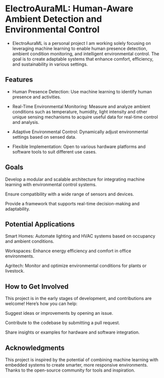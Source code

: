 # ElectroAuraML: Human-Aware Ambient Detection and Environmental Control

- ElectroAuraML is a personal project I am working solely focusing on leveraging machine learning to enable human presence detection, ambient condition monitoring, and intelligent environmental control. The goal is to create adaptable systems that enhance comfort, efficiency, and sustainability in various settings.

## Features

- Human Presence Detection: Use machine learning to identify human presence and activities.

- Real-Time Environmental Monitoring: Measure and analyze ambient conditions such as temperature, humidity, light intensity and other unique sensing mechanisms to acquire useful data for real-time control and analysis.

- Adaptive Environmental Control: Dynamically adjust environmental settings based on sensed data.

- Flexible Implementation: Open to various hardware platforms and software tools to suit different use cases.

## Goals

Develop a modular and scalable architecture for integrating machine learning with environmental control systems.

Ensure compatibility with a wide range of sensors and devices.

Provide a framework that supports real-time decision-making and adaptability.

## Potential Applications

Smart Homes: Automate lighting and HVAC systems based on occupancy and ambient conditions.

Workspaces: Enhance energy efficiency and comfort in office environments.

Agritech: Monitor and optimize environmental conditions for plants or livestock.

## How to Get Involved

This project is in the early stages of development, and contributions are welcome! Here’s how you can help:

Suggest ideas or improvements by opening an issue.

Contribute to the codebase by submitting a pull request.

Share insights or examples for hardware and software integration.

## Acknowledgments

This project is inspired by the potential of combining machine learning with embedded systems to create smarter, more responsive environments. Thanks to the open-source community for tools and inspiration.
